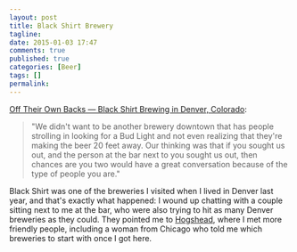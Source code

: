 ```yaml
---
layout: post
title: Black Shirt Brewery
tagline:
date: 2015-01-03 17:47
comments: true
published: true
categories: [Beer]
tags: []
permalink:
---
```

[Off Their Own Backs — Black Shirt Brewing in Denver, Colorado](http://goodbeerhunting.com/blog/2014/11/26/built-off-their-own-backs-black-shirt-brewing-in-denver-colorado):

> "We didn't want to be another brewery downtown that has people strolling in looking for a Bud Light and not even realizing that they're making the beer 20 feet away. Our thinking was that if you sought us out, and the person at the bar next to you sought us out, then chances are you two would have a great conversation because of the type of people you are."

Black Shirt was one of the breweries I visited when I lived in Denver last year, and that's exactly what happened: I wound up chatting with a couple sitting next to me at the bar, who were also trying to hit as many Denver breweries as they could. They pointed me to [Hogshead](http://www.hogsheadbrewery.com/), where I met more friendly people, including a woman from Chicago who told me which breweries to start with once I got here.
